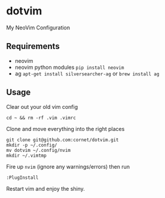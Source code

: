 # dotvim
My NeoVim Configuration

## Requirements
* neovim
* neovim python modules `pip install neovim`
* ag ```apt-get install silversearcher-ag``` or ```brew install ag```

## Usage

Clear out your old vim config
```shell
cd ~ && rm -rf .vim .vimrc
```

Clone and move everything into the right places
```shell
git clone git@github.com:cornet/dotvim.git
mkdir -p ~/.config/
mv dotvim ~/.config/nvim
mkdir ~/.vimtmp
```

Fire up `nvim` (ignore any warnings/errors) then run
```
:PlugInstall
```

Restart vim and enjoy the shiny.
